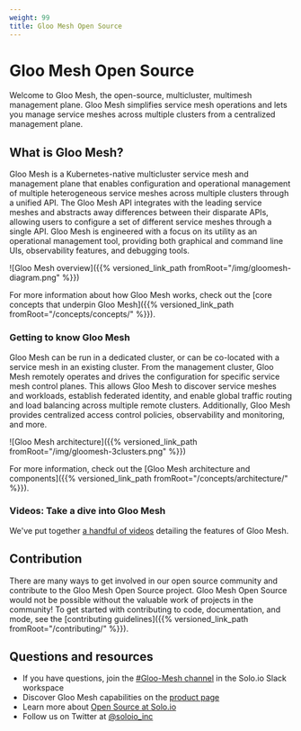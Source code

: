 ```yaml
---
weight: 99
title: Gloo Mesh Open Source
---
```


# Gloo Mesh Open Source

Welcome to Gloo Mesh, the open-source, multicluster, multimesh management plane. Gloo Mesh simplifies service mesh operations and lets you manage service meshes across multiple clusters from a centralized management plane.

## What is Gloo Mesh?

Gloo Mesh is a Kubernetes-native multicluster service mesh and management plane that enables configuration 
and operational management of multiple heterogeneous service meshes across multiple 
clusters through a unified API. The Gloo Mesh API integrates with the leading 
service meshes and abstracts away differences between their disparate APIs, allowing 
users to configure a set of different service meshes through a single API. Gloo 
Mesh is engineered with a focus on its utility as an operational management 
tool, providing both graphical and command line UIs, observability features, and 
debugging tools.

![Gloo Mesh overview]({{% versioned_link_path fromRoot="/img/gloomesh-diagram.png" %}})

For more information about how Gloo Mesh works, check out the [core concepts that underpin Gloo Mesh]({{% versioned_link_path fromRoot="/concepts/concepts/" %}}).

### Getting to know Gloo Mesh

Gloo Mesh can be run in a dedicated cluster, or can be co-located with a service mesh in an existing cluster. From the management cluster, Gloo Mesh remotely operates and drives the configuration for specific service mesh control planes. This allows Gloo Mesh to discover service meshes and workloads, establish federated identity, and enable global traffic routing and load balancing across multiple remote clusters. Additionally, Gloo Mesh provides centralized access control policies, observability and monitoring, and more.

![Gloo Mesh architecture]({{% versioned_link_path fromRoot="/img/gloomesh-3clusters.png" %}})

For more information, check out the [Gloo Mesh architecture and components]({{% versioned_link_path fromRoot="/concepts/architecture/" %}}).

### Videos: Take a dive into Gloo Mesh

We've put together [a handful of videos](https://www.youtube.com/watch?v=4sWikVELr5M&list=PLBOtlFtGznBjr4E9xYHH9eVyiOwnk1ciK) detailing the features of Gloo Mesh.

## Contribution

There are many ways to get involved in our open source community and contribute to the Gloo Mesh Open Source project. Gloo Mesh Open Source would not be possible without the valuable work of projects in the community! To get started with contributing to code, documentation, and mode, see the [contributing guidelines]({{% versioned_link_path fromRoot="/contributing/" %}}).

## Questions and resources

- If you have questions, join the [#Gloo-Mesh channel](https://solo-io.slack.com/archives/CJQGK5TQ8) in the Solo.io Slack workspace
- Discover Gloo Mesh capabilities on the [product page](https://www.solo.io/products/gloo-mesh/)
- Learn more about [Open Source at Solo.io](https://www.solo.io/open-source/)
- Follow us on Twitter at [@soloio_inc](https://twitter.com/soloio_inc)